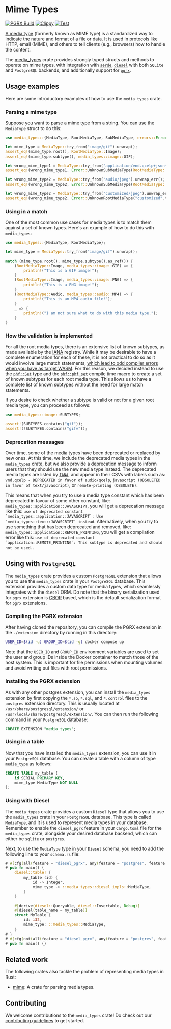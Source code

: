 # Mime Types

[![PGRX Build](https://github.com/earth-metabolome-initiative/emi-monorepo/actions/workflows/pgrx-build-media_types.yml/badge.svg)](https://github.com/earth-metabolome-initiative/emi-monorepo/actions/workflows/pgrx-build-media_types.yml)
[![Clippy](https://github.com/earth-metabolome-initiative/emi-monorepo/actions/workflows/cargo-clippy-media_types.yml/badge.svg)](https://github.com/earth-metabolome-initiative/emi-monorepo/actions/workflows/cargo-clippy-media_types.yml)
[![Test](https://github.com/earth-metabolome-initiative/emi-monorepo/actions/workflows/cargo-test-media_types.yml/badge.svg)](https://github.com/earth-metabolome-initiative/emi-monorepo/actions/workflows/cargo-test-media_types.yml)

[A media type](https://en.wikipedia.org/wiki/Media_type) (formerly known as MIME type) is a standardized way to indicate the nature and format of a file or data. It is used in protocols like HTTP, email (MIME), and others to tell clients (e.g., browsers) how to handle the content.

The [media_types](https://github.com/earth-metabolome-initiative/emi-monorepo/tree/main/web/web_common/media_types) crate provides strongly typed structs and methods to operate on mime types, with integration with [`serde`](https://docs.rs/serde/latest/serde/index.html), [`diesel`](https://github.com/diesel-rs/diesel) with both `SQLite` and `PostgreSQL` backends, and additionally support for [`pgrx`](https://github.com/pgcentralfoundation/pgrx).

## Usage examples

Here are some introductory examples of how to use the `media_types` crate.

### Parsing a mime type

Suppose you want to parse a mime type from a string. You can use the `MediaType` struct to do this:

```rust
use media_types::{MediaType, RootMediaType, SubMediaType, errors::Error};

let mime_type = MediaType::try_from("image/gif").unwrap();
assert_eq!(mime_type.root(), RootMediaType::Image);
assert_eq!(mime_type.subtype(), media_types::image::GIF);

let wrong_mime_type1 = MediaType::try_from("application/vnd.qcelp+json+xml").unwrap_err();
assert_eq!(wrong_mime_type1, Error::UnknownSubMediaType(RootMediaType::Application, "vnd.qcelp+json+xml".to_owned()));

let wrong_mime_type2 = MediaType::try_from("audio/jpeg").unwrap_err();
assert_eq!(wrong_mime_type2, Error::UnknownSubMediaType(RootMediaType::Audio, "jpeg".to_owned()));

let wrong_mime_type2 = MediaType::try_from("customized/jpeg").unwrap_err();
assert_eq!(wrong_mime_type2, Error::UnknownRootMediaType("customized".to_owned()));
```

### Using in a match

One of the most common use cases for media types is to match them against a set of known types.
Here's an example of how to do this with `media_types`:

```rust
use media_types::{MediaType, RootMediaType};

let mime_type = MediaType::try_from("image/gif").unwrap();

match (mime_type.root(), mime_type.subtype().as_ref()) {
    (RootMediaType::Image, media_types::image::GIF) => {
        println!("This is a GIF image!");
    }
    (RootMediaType::Image, media_types::image::PNG) => {
        println!("This is a PNG image!");
    }
    (RootMediaType::Audio, media_types::audio::MP4) => {
        println!("This is an MP4 audio file!");
    }
    _ => {
        println!("I am not sure what to do with this media type.");
    }
}
```

### How the validation is implemented

For all the root media types, there is an extensive list of known subtypes, as made available by the [IANA](https://www.iana.org/assignments/media-types/media-types.xhtml) registry. While it may be desirable to have a complete enumeration for each of these, it is not practical to do so as it would involve large match statements, [which lead to odd compiler errors when you have as target WASM](https://github.com/rustwasm/wasm-pack/issues/981). For this reason, we decided instead to use the [`phf::Set`](https://docs.rs/phf/latest/phf/struct.Set.html) type and the [`phf::phf_set`](https://docs.rs/phf/latest/phf/macro.phf_set.html) compile time macro to create a set of known subtypes for each root media type. This allows us to have a complete list of known subtypes without the need for large match statements.

If you desire to check whether a subtype is valid or not for a given root media type, you can proceed as follows:

```rust
use media_types::image::SUBTYPES;

assert!(SUBTYPES.contains("gif"));
assert!(!SUBTYPES.contains("gifv"));
```

### Deprecation messages

Over time, some of the media types have been deprecated or replaced by new ones. At this time, we include the deprecated media types in the `media_types` crate, but we also provide a deprecation message to inform users that they should use the new media type instead. The deprecated media types are listed by [`IANA`](https://www.iana.org/assignments/media-types/media-types.xhtml), and appear in their CSVs with labels such as: `vnd.qcelp - DEPRECATED in favor of audio/qcelp`, `javascript (OBSOLETED in favor of text/javascript)`, or `remote-printing (OBSOLETE)`.

This means that when you try to use a media type constant which has been deprecated in favour of some other constant, like: `media_types::application::JAVASCRIPT`, you will get a deprecation message like this: ```use of deprecated constant `media_types::application::JAVASCRIPT`: Use `media_types::text::JAVASCRIPT` instead```. Alternatively, when you try to use something that has been deprecated and removed, like: `media_types::application::REMOTE_PRINTING`, you will get a compilation error like this: ```use of deprecated constant `application::REMOTE_PRINTING`: This subtype is deprecated and should not be used.```.

## Using with `PostgreSQL`

The `media_types` crate provides a custom `PostgreSQL` extension that allows you to use the `media_types` crate in your `PostgreSQL` database. This extension provides a custom data type for media types, which seamlessly integrates with the `diesel` ORM. Do note that the binary serialization used for `pgrx` extension is [CBOR](https://en.wikipedia.org/wiki/CBOR) based, which is the default serialization format for `pgrx` extensions.

### Compiling the PGRX extension

After having cloned the repository, you can compile the PGRX extension in the `./extension` directory by running in this directory:

```bash
USER_ID=$(id -u) GROUP_ID=$(id -g) docker compose up
```

Note that the `USER_ID` and `GROUP_ID` environment variables are used to set the user and group IDs inside the Docker container to match those of the host system. This is important for file permissions when mounting volumes and avoid writing out files with root permissions.

### Installing the PGRX extension

As with any other postgres extension, you can install the `media_types` extension by first copying the `*.so`, `*.sql`, and `*.control` files to the `postgres` extension directory. This is usually located at `/usr/share/postgresql/extension/` or `/usr/local/share/postgresql/extension/`. You can then run the following command in your `PostgreSQL` database:

```sql
CREATE EXTENSION "media_types";
```

### Using in a table

Now that you have installed the `media_types` extension, you can use it in your `PostgreSQL` database. You can create a table with a column of type `media_type` as follows:

```sql
CREATE TABLE my_table (
    id SERIAL PRIMARY KEY,
    mime_type MediaType NOT NULL
);
```

### Using with Diesel

The `media_types` crate provides a custom `Diesel` type that allows you to use the `media_types` crate in your `PostgreSQL` database. This type is called `MediaType`, and it is used to represent media types in your database. Remember to enable the `diesel_pgrx` feature in your `Cargo.toml` file for the `media_types` crate, alongside your desired database backend, which can either be `sqlite` or `postgres`.

Next, to use the `MediaType` type in your `Diesel` schema, you need to add the following line to your `schema.rs` file:

```rust
# #[cfg(all(feature = "diesel_pgrx", any(feature = "postgres", feature = "sqlite")))]
# pub fn main() {
    diesel::table! {
        my_table (id) {
            id -> Integer,
            mime_type -> ::media_types::diesel_impls::MediaType,
        }
    }

    #[derive(diesel::Queryable, diesel::Insertable, Debug)]
    #[diesel(table_name = my_table)]
    struct MyTable {
        id: i32,
        mime_type: ::media_types::MediaType,
    }
# }
# #[cfg(not(all(feature = "diesel_pgrx", any(feature = "postgres", feature = "sqlite"))))]
# pub fn main() {}
```

## Related work

The following crates also tackle the problem of representing media types in Rust:

* [mime](https://crates.io/crates/mime): A crate for parsing media types.

## Contributing

We welcome contributions to the `media_types` crate! Do check out our [contributing guidelines](https://github.com/earth-metabolome-initiative/emi-monorepo/blob/main/CONTRIBUTING.md) to get started.
